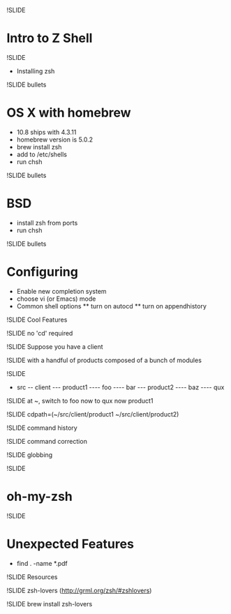 !SLIDE 
# Intro to Z Shell #

!SLIDE
* Installing zsh

!SLIDE bullets
# OS X with homebrew #
* 10.8 ships with 4.3.11
* homebrew version is 5.0.2
* brew install zsh
* add to /etc/shells
* run chsh

!SLIDE bullets
# BSD #
* install zsh from ports
* run chsh

!SLIDE bullets
# Configuring #
* Enable new completion system
* choose vi (or Emacs) mode
* Common shell options
** turn on autocd
** turn on appendhistory

!SLIDE
Cool Features

!SLIDE
no 'cd' required

!SLIDE
Suppose you have a client

!SLIDE
with a handful of products composed of a bunch of modules

!SLIDE
- src
-- client
--- product1
---- foo
---- bar
--- product2
---- baz
---- qux

!SLIDE
at ~, switch to foo
now to qux
now product1

!SLIDE
cdpath=(~/src/client/product1 ~/src/client/product2)

!SLIDE
command history

!SLIDE
command correction

!SLIDE
globbing

!SLIDE
# oh-my-zsh #

!SLIDE
# Unexpected Features #
*  find . -name *.pdf

!SLIDE
Resources

!SLIDE
zsh-lovers (http://grml.org/zsh/#zshlovers)

!SLIDE
brew install zsh-lovers
